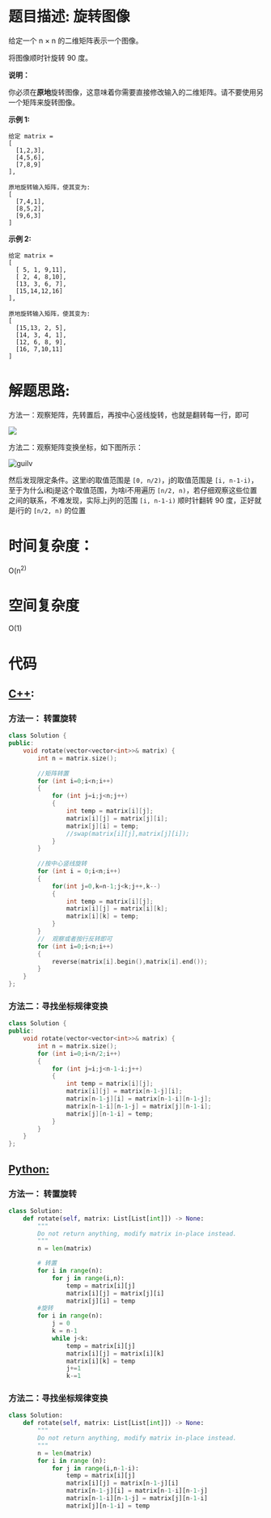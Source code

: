 # 题目描述:  旋转图像

给定一个 n × n 的二维矩阵表示一个图像。

将图像顺时针旋转 90 度。

**说明：**

你必须在**原地**旋转图像，这意味着你需要直接修改输入的二维矩阵。请不要使用另一个矩阵来旋转图像。

**示例 1:**
```
给定 matrix = 
[
  [1,2,3],
  [4,5,6],
  [7,8,9]
],

原地旋转输入矩阵，使其变为:
[
  [7,4,1],
  [8,5,2],
  [9,6,3]
]
```

**示例 2:**
```
给定 matrix =
[
  [ 5, 1, 9,11],
  [ 2, 4, 8,10],
  [13, 3, 6, 7],
  [15,14,12,16]
], 

原地旋转输入矩阵，使其变为:
[
  [15,13, 2, 5],
  [14, 3, 4, 1],
  [12, 6, 8, 9],
  [16, 7,10,11]
]
```
  
# 解题思路:
  方法一：观察矩阵，先转置后，再按中心竖线旋转，也就是翻转每一行，即可
  
  ![](https://pic.leetcode-cn.com/56d26d3c23ef47a0c137fef94f35c8d039777f38ff1494afd00d9ab865f897ae.png)
  
  
  方法二：观察矩阵变换坐标，如下图所示：
  
  ![guilv](https://github.com/bryceustc/LeetCode_Note/blob/master/cpp/Rotate-Image/Images/guilv.JPG)
  
  然后发现限定条件。这里i的取值范围是 ``[0, n/2)``，j的取值范围是 ``[i, n-1-i)``，至于为什么i和j是这个取值范围，为啥i不用遍历 ``[n/2, n)``，若仔细观察这些位置之间的联系，不难发现，实际上j列的范围 ``[i, n-1-i)`` 顺时针翻转 90 度，正好就是i行的 ``[n/2, n)`` 的位置

# 时间复杂度：
  O(n<sup>2)
  
# 空间复杂度
  O(1)
  
# 代码

## [C++](./Rotate-Image.cpp):

### 方法一： 转置旋转
```c++
class Solution {
public:
    void rotate(vector<vector<int>>& matrix) {
        int n = matrix.size();
        
        //矩阵转置
        for (int i=0;i<n;i++)
        {
            for (int j=i;j<n;j++)
            {
                int temp = matrix[i][j];
                matrix[i][j] = matrix[j][i];
                matrix[j][i] = temp;
                //swap(matrix[i][j],matrix[j][i]);
            }
        }
        
        //按中心竖线旋转
        for (int i = 0;i<n;i++)
        {
            for(int j=0,k=n-1;j<k;j++,k--)
            {
                int temp = matrix[i][j];
                matrix[i][j] = matrix[i][k];
                matrix[i][k] = temp;
            }
        }
        //  观察或者按行反转即可
        for (int i=0;i<n;i++)
        {
            reverse(matrix[i].begin(),matrix[i].end());
        }
    }
};
```

### 方法二：寻找坐标规律变换
```c++
class Solution {
public:
    void rotate(vector<vector<int>>& matrix) {
        int n = matrix.size();
        for (int i=0;i<n/2;i++)
        {
            for (int j=i;j<n-1-i;j++)
            {
                int temp = matrix[i][j];
                matrix[i][j] = matrix[n-1-j][i];
                matrix[n-1-j][i] = matrix[n-1-i][n-1-j];
                matrix[n-1-i][n-1-j] = matrix[j][n-1-i];
                matrix[j][n-1-i] = temp;
            }
        }
    }
};
```

## [Python:](https://github.com/bryceustc/LeetCode_Note/blob/master/python/Rotate-Image/Rotate-Image.py)
### 方法一： 转置旋转
```python
class Solution:
    def rotate(self, matrix: List[List[int]]) -> None:
        """
        Do not return anything, modify matrix in-place instead.
        """
        n = len(matrix)

        # 转置
        for i in range(n):
            for j in range(i,n):
                temp = matrix[i][j]
                matrix[i][j] = matrix[j][i]
                matrix[j][i] = temp
        #旋转
        for i in range(n):
            j = 0
            k = n-1
            while j<k:
                temp = matrix[i][j]
                matrix[i][j] = matrix[i][k]
                matrix[i][k] = temp
                j+=1
                k-=1
```

### 方法二：寻找坐标规律变换
```python
class Solution:
    def rotate(self, matrix: List[List[int]]) -> None:
        """
        Do not return anything, modify matrix in-place instead.
        """
        n = len(matrix)
        for i in range (n):
            for j in range(i,n-1-i):
                temp = matrix[i][j]
                matrix[i][j] = matrix[n-1-j][i]
                matrix[n-1-j][i] = matrix[n-1-i][n-1-j]
                matrix[n-1-i][n-1-j] = matrix[j][n-1-i]
                matrix[j][n-1-i] = temp
```
